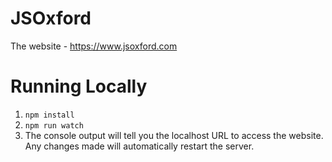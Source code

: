 # JSOxford

The website - https://www.jsoxford.com

# Running Locally

1. `npm install`
2. `npm run watch`
3. The console output will tell you the localhost URL to access the website. Any changes made will automatically restart the server.
